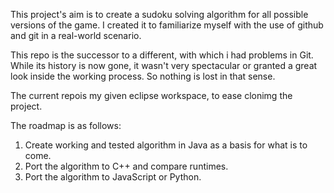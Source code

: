 This project's aim is to create a sudoku solving algorithm for all possible versions of the game.
I created it to familiarize myself with the use of github and git in a real-world scenario.

This repo is the successor to a different, with which i had problems in Git.
While its history is now gone, it wasn't very spectacular or granted a great look inside the working process.
So nothing is lost in that sense.

The current repois my given eclipse workspace, to ease clonimg the project.

The roadmap is as follows:
1. Create working and tested algorithm in Java as a basis for what is to come.
2. Port the algorithm to C++ and compare runtimes.
3. Port the algorithm to JavaScript or Python.
